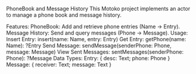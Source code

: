 PhoneBook and Message History
This Motoko project implements an actor to manage a phone book and message history.

Features:
PhoneBook: Add and retrieve phone entries (Name -> Entry).
Message History: Send and query messages (Phone -> Message).
Usage:
Insert Entry: insert(name: Name, entry: Entry)
Get Entry: getPhone(name: Name): ?Entry
Send Message: sendMessage(senderPhone: Phone, message: Message)
View Sent Messages: sentMessages(senderPhone: Phone): ?Message
Data Types:
Entry: { desc: Text; phone: Phone }
Message: { receiver: Text; message: Text }
